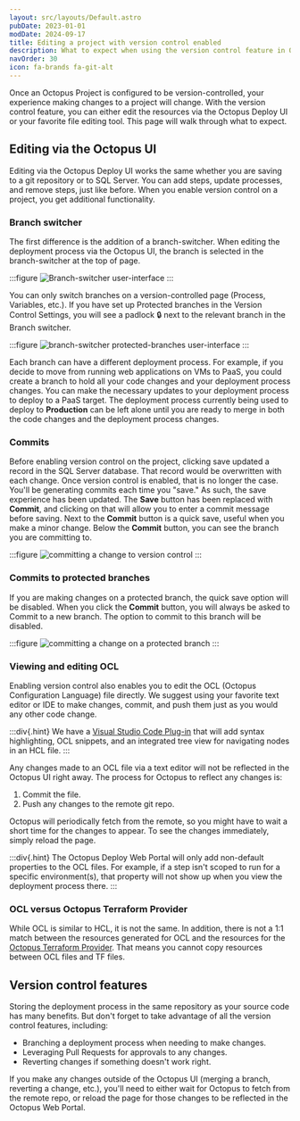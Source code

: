 ```yaml
---
layout: src/layouts/Default.astro
pubDate: 2023-01-01
modDate: 2024-09-17
title: Editing a project with version control enabled
description: What to expect when using the version control feature in Octopus Deploy
navOrder: 30
icon: fa-brands fa-git-alt
---
```


Once an Octopus Project is configured to be version-controlled, your experience making changes to a project will change. With the version control feature, you can either edit the resources via the Octopus Deploy UI or your favorite file editing tool. This page will walk through what to expect.

## Editing via the Octopus UI

Editing via the Octopus Deploy UI works the same whether you are saving to a git repository or to SQL Server. You can add steps, update processes, and remove steps, just like before. When you enable version control on a project, you get additional functionality.

### Branch switcher 

The first difference is the addition of a branch-switcher. When editing the deployment process via the Octopus UI, the branch is selected in the branch-switcher at the top of page. 

:::figure
![Branch-switcher user-interface](/docs/projects/version-control/branch-switcher-ui.png)
:::

You can only switch branches on a version-controlled page (Process, Variables, etc.). If you have set up Protected branches in the Version Control Settings, you will see a padlock 🔒 next to the relevant branch in the Branch switcher.

:::figure
![branch-switcher protected-branches user-interface](/docs/projects/version-control/branch-switcher-protected-branches.png)
:::

Each branch can have a different deployment process. For example, if you decide to move from running web applications on VMs to PaaS, you could create a branch to hold all your code changes and your deployment process changes. You can make the necessary updates to your deployment process to deploy to a PaaS target. The deployment process currently being used to deploy to **Production** can be left alone until you are ready to merge in both the code changes and the deployment process changes.

### Commits

Before enabling version control on the project, clicking save updated a record in the SQL Server database. That record would be overwritten with each change. Once version control is enabled, that is no longer the case. You'll be generating commits each time you "save."  As such, the save experience has been updated. The **Save** button has been replaced with **Commit**, and clicking on that will allow you to enter a commit message before saving. Next to the **Commit** button is a quick save, useful when you make a minor change. Below the **Commit** button, you can see the branch you are committing to.

:::figure
![committing a change to version control](/docs/projects/version-control/commit-process.png)
:::

### Commits to protected branches

If you are making changes on a protected branch, the quick save option will be disabled. When you click the **Commit** button, you will always be asked to Commit to a new branch. The option to commit to this branch will be disabled.

:::figure
![committing a change on a protected branch](/docs/projects/version-control/commit-process-protected.png)
:::

### Viewing and editing OCL

Enabling version control also enables you to edit the OCL (Octopus Configuration Language) file directly. We suggest using your favorite text editor or IDE to make changes, commit, and push them just as you would any other code change. 

:::div{.hint}
We have a [Visual Studio Code Plug-in](https://marketplace.visualstudio.com/items?itemName=octopusdeploy.vscode-octopusdeploy) that will add syntax highlighting, OCL snippets, and an integrated tree view for navigating nodes in an HCL file.
:::

Any changes made to an OCL file via a text editor will not be reflected in the Octopus UI right away. The process for Octopus to reflect any changes is:

1. Commit the file.  
1. Push any changes to the remote git repo.

Octopus will periodically fetch from the remote, so you might have to wait a short time for the changes to appear. To see the changes immediately, simply reload the page.

:::div{.hint}
The Octopus Deploy Web Portal will only add non-default properties to the OCL files. For example, if a step isn't scoped to run for a specific environment(s), that property will not show up when you view the deployment process there.
:::

### OCL versus Octopus Terraform Provider

While OCL is similar to HCL, it is not the same. In addition, there is not a 1:1 match between the resources generated for OCL and the resources for the [Octopus Terraform Provider](https://registry.terraform.io/providers/OctopusDeployLabs/octopusdeploy/latest/docs). That means you cannot copy resources between OCL files and TF files.

## Version control features

Storing the deployment process in the same repository as your source code has many benefits. But don't forget to take advantage of all the version control features, including:

- Branching a deployment process when needing to make changes.
- Leveraging Pull Requests for approvals to any changes.
- Reverting changes if something doesn't work right.

If you make any changes outside of the Octopus UI (merging a branch, reverting a change, etc.), you'll need to either wait for Octopus to fetch from the remote repo, or reload the page for those changes to be reflected in the Octopus Web Portal.
